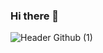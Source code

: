 ### Hi there 👋
![Header Github (1)](https://user-images.githubusercontent.com/113980852/227268077-3d8470c7-7a34-4bb4-a360-e53b84b5afbb.png)

<!--
**UrsulaBorrego/UrsulaBorrego** is a ✨ _special_ ✨ repository because its `README.md` (this file) appears on your GitHub profile.

Here are some ideas to get you started:

- 🔭 I’m currently working on ...
- 🌱 I’m currently learning ...
- 👯 I’m looking to collaborate on ...
- 🤔 I’m looking for help with ...
- 💬 Ask me about ...
- 📫 How to reach me: ...
- 😄 Pronouns: ...
- ⚡ Fun fact: ...
-->
